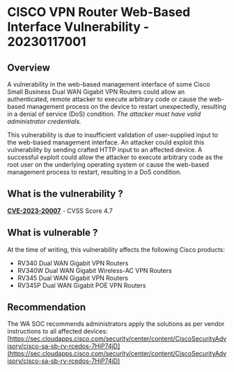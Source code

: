 # CISCO VPN Router Web-Based Interface Vulnerability - 20230117001

## Overview

A vulnerability in the web-based management interface of some Cisco Small Business Dual WAN Gigabit VPN Routers could allow an authenticated, remote attacker to execute arbitrary code or cause the web-based management process on the device to restart unexpectedly, resulting in a denial of service (DoS) condition. *The attacker must have valid administrator credentials.*

This vulnerability is due to insufficient validation of user-supplied input to the web-based management interface. An attacker could exploit this vulnerability by sending crafted HTTP input to an affected device. A successful exploit could allow the attacker to execute arbitrary code as the root user on the underlying operating system or cause the web-based management process to restart, resulting in a DoS condition.

## What is the vulnerability ?

[**CVE-2023-20007**](https://cve.mitre.org/cgi-bin/cvename.cgi?name=CVE-2023-20007) - CVSS Score 4.7

## What is vulnerable ?

At the time of writing, this vulnerability affects the following Cisco products:

- RV340 Dual WAN Gigabit VPN Routers
- RV340W Dual WAN Gigabit Wireless-AC VPN Routers
- RV345 Dual WAN Gigabit VPN Routers
- RV345P Dual WAN Gigabit POE VPN Routers

## Recommendation

The WA SOC recommends administrators apply the solutions as per vendor instructions to all affected devices: [https://sec.cloudapps.cisco.com/security/center/content/CiscoSecurityAdvisory/cisco-sa-sb-rv-rcedos-7HjP74jD](https://sec.cloudapps.cisco.com/security/center/content/CiscoSecurityAdvisory/cisco-sa-sb-rv-rcedos-7HjP74jD)
